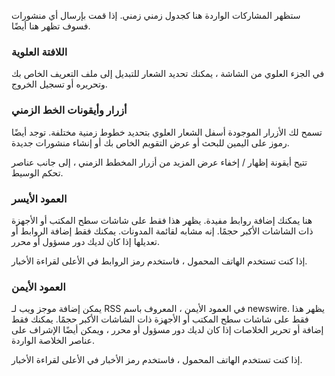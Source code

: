 ستظهر المشاركات الواردة هنا كجدول زمني زمني. إذا قمت بإرسال أي منشورات فسوف تظهر هنا أيضًا.

### اللافتة العلوية
في الجزء العلوي من الشاشة ، يمكنك تحديد الشعار للتبديل إلى ملف التعريف الخاص بك وتحريره أو تسجيل الخروج.

### أزرار وأيقونات الخط الزمني
تسمح لك الأزرار الموجودة أسفل الشعار العلوي بتحديد خطوط زمنية مختلفة. توجد أيضًا رموز على اليمين للبحث أو عرض التقويم الخاص بك أو إنشاء منشورات جديدة.

تتيح أيقونة إظهار / إخفاء عرض المزيد من أزرار المخطط الزمني ، إلى جانب عناصر تحكم الوسيط.

### العمود الأيسر
هنا يمكنك إضافة روابط مفيدة. يظهر هذا فقط على شاشات سطح المكتب أو الأجهزة ذات الشاشات الأكبر حجمًا. إنه مشابه لقائمة المدونات. يمكنك فقط إضافة الروابط أو تعديلها إذا كان لديك دور مسؤول أو محرر.

إذا كنت تستخدم الهاتف المحمول ، فاستخدم رمز الروابط في الأعلى لقراءة الأخبار.

### العمود الأيمن
يمكن إضافة موجز ويب لـ RSS في العمود الأيمن ، المعروف باسم newswire. يظهر هذا فقط على شاشات سطح المكتب أو الأجهزة ذات الشاشات الأكبر حجمًا. يمكنك فقط إضافة أو تحرير الخلاصات إذا كان لديك دور مسؤول أو محرر ، ويمكن أيضًا الإشراف على عناصر الخلاصة الواردة.

إذا كنت تستخدم الهاتف المحمول ، فاستخدم رمز الأخبار في الأعلى لقراءة الأخبار.
